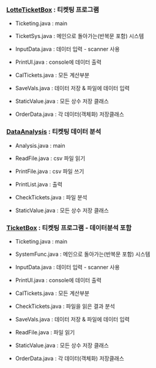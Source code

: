 ### [LotteTicketBox](https://github.com/HJK9810/Java_ticketing/tree/main/code/LotteTicketBox) : 티켓팅 프로그램
* Ticketing.java : main  
* TicketSys.java : 메인으로 돌아가는(반복문 포함) 시스템 
 
* InputData.java : 데이터 입력 - scanner 사용  
* PrintUI.java : console에 데이터 출력  
* CalTickets.java : 모든 계산부분  
* SaveVals.java : 데이터 저장 & 파일에 데이터 입력 
 
* StaticValue.java : 모든 상수 저장 클래스  
* OrderData.java : 각 데이터(객체화) 저장클래스  

### [DataAnalysis](https://github.com/HJK9810/Java_ticketing/tree/main/code/DataAnalysis) : 티켓팅 데이터 분석 
* Analysis.java : main  

* ReadFile.java : csv 파일 읽기  
* PrintFile.java : csv 파일 쓰기 
* PrintList.java : 출력  
* CheckTickets.java : 파일 분석  

* StaticValue.java : 모든 상수 저장 클래스  

### [TicketBox](https://github.com/HJK9810/Java_ticketing/tree/main/code/TicketBox) : 티켓팅 프로그램 - 데이터분석 포함
* Ticketing.java : main  
* SystemFunc.java : 메인으로 돌아가는(반복문 포함) 시스템  

* InputData.java : 데이터 입력 - scanner 사용  
* PrintUI.java : console에 데이터 출력  
* CalTickets.java : 모든 계산부분  
* CheckTickets.java : 파일을 읽은 결과 분석  

* SaveVals.java : 데이터 저장 & 파일에 데이터 입력  
* ReadFile.java : 파일 읽기  

* StaticValue.java : 모든 상수 저장 클래스  
* OrderData.java : 각 데이터(객체화) 저장클래스 
